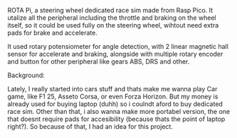 ROTA Pi, a steering wheel dedicated race sim made from Rasp Pico. It utalize all the peripheral including the throttle and braking on the wheel itself, so it could be used fully on the steering wheel, wihtout need extra pads for brake and accelerate.

It used rotary potensiometer for angle detection, with 2 linear magnetic hall sensor for accelerate and braking, alongside with multiple rotary encoder and button for other peripheral like gears ABS, DRS and other.




Background:

Lately, I really started into cars stuff and thats make me wanna play Car game, like F1 25, Asseto Corsa, or even Forza Horizon. But my money is already used for buying laptop (duhh) so i coulndt aford to buy dedicated race sim. Other than that, i also wanna make more portabel version, the one that doesnt require pads for accesibility (because thats the point of laptop right?). So because of that, I had an idea for this project. 


